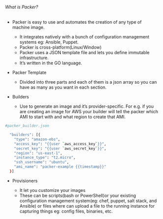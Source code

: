 ###### What is Packer?

* Packer is easy to use and automates the creation of any type of machine image.

    * It integrates natively with a bunch of configuration management systems eg: Ansible, Puppet.
    * Packer is cross-platform(Linux/Window)
    * Packer uses a JSON template file and lets you define immutable infrastructure.
    * It’s written in the GO language.

* Packer Template

    * Divided into three parts and each of them is a json array so you can have as many as you want in each section.

* Builders

    * Use to generate an image and it’s provider-specific. For e.g. if you are creating an image for AWS your builder will tell the packer which AMI to start with and what region to create that AMI.

```sh
#packer_builder.json

  "builders": [{
    "type": "amazon-ebs",
    "access_key": "{{user `aws_access_key`}}",
    "secret_key": "{{user `aws_secret_key`}}",
    "region": "us-east-1",
    "instance_type": "t2.micro",
    "ssh_username": "ubuntu",
    "ami_name": "packer-example {{timestamp}}"
  }]

```

* Provisioners

    * It let you customize your images
    * These can be scripts(bash or PowerShell)or your existing configuration management system(eg: chef, puppet, salt stack, and Ansible) or files where can upload a file to the running instance for capturing things eg: config files, binaries, etc.
